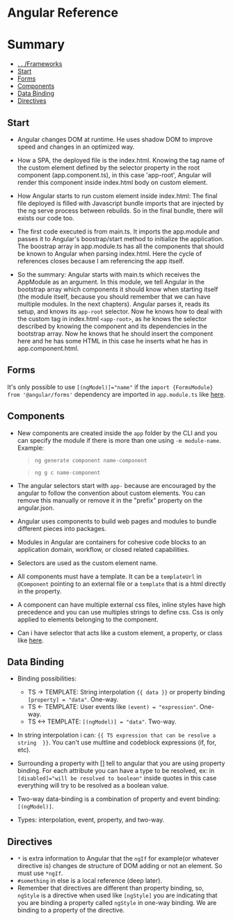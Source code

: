 # Angular Reference

# Summary

- [. . /Frameworks](../frameworks.md)
- [Start](#start)
- [Forms](#forms)
- [Components](#components)
- [Data Binding](#data-binding)
- [Directives](#directives)


## Start
- Angular changes DOM at runtime. He uses shadow DOM to improve speed and changes in an optimized way.
  
- How a SPA, the deployed file is the index.html. Knowing the tag name of the custom element defined by the selector property in the root component (app.component.ts), in this case 'app-root', Angular will render this component inside index.html body on <app-root> custom element.
  
- How Angular starts to run custom element <app-root> inside index.html:
The final file deployed is filled with Javascript bundle imports that are injected by the ng serve process between rebuilds. So in the final bundle, there will exists our code too.

- The first code executed is from main.ts. It imports the app.module and passes it to Angular's boostrap/start method to initialize the application. The boostrap array in app.module.ts has all the components that should be known to Angular when parsing index.html. Here the cycle of references closes because I am referencing the app itself.

- So the summary: Angular starts with main.ts which receives the AppModule as an argument. In this module, we tell Angular in the bootstrap array which components it should know when starting itself (the module itself, because you should remember that we can have multiple modules. In the next chapters). Angular parses it, reads its setup, and knows its ``app-root`` selector. Now he knows how to deal with the custom tag in index.html ``<app-root>``, as he knows the selector described by knowing the component and its dependencies in the bootstrap array. Now he knows that he should insert the component here and he has some HTML in this case he inserts what he has in app.component.html.

## Forms

It's only possible to use ``[(ngModel)]="name"`` if the ``import {FormsModule} from '@angular/forms'`` dependency are imported in ``app.module.ts`` like [here](first-app/src/app/app.module.ts).

## Components
- New components are created inside the ``app`` folder by the CLI and you can specify the module if there is more than one using ``-m module-name``. Example:  
  > ``ng generate component name-component`` 
  
  > ``ng g c name-component``
- The angular selectors start with ``app-`` because are encouraged by the angular to follow the convention about custom elements. You can remove this manually or remove it in the "prefix" property on the angular.json.
- Angular uses components to build web pages and modules to bundle different pieces into packages.
- Modules in Angular are containers for cohesive code blocks to an application domain, workflow, or closed related capabilities. 
- Selectors are used as the custom element name. 
- All components must have a template. It can be a ``templateUrl`` in ``@Component`` pointing to an external file or a ``template`` that is a html directly in the property.
- A component can have multiple external css files, inline styles have high precedence and you can use multiples strings to define css. Css is only applied to elements belonging to the component.
- Can i have selector that acts like a custom element, a property, or class like [here](first-app/src/app/servers/servers.component.ts).

## Data Binding
- Binding possibilities:
  - TS -> TEMPLATE: String interpolation ``{{ data }}`` or property binding ``[property] = "data"``. One-way. 
  - TS <- TEMPLATE: User events like ``(event) = "expression"``. One-way.
  - TS <-> TEMPLATE: ``[(ngModel)] = "data"``. Two-way.

- In string interpolation i can: ``{{ TS expression that can be resolve a string  }}``. You can't use multline and codeblock expressions (if, for, etc).
- Surrounding a property with [] tell to angular that you are using property binding. For each attribute you can have a type to be resolved,  ex: in ``[disabled]="will be resolved to boolean"`` inside quotes in this case everything will try to be resolved as a boolean value.
- Two-way data-binding is a combination of property and event binding: ``[(ngModel)]``.
- Types: interpolation, event, property, and two-way.


## Directives
 - ``*`` is extra information to Angular that the ``ngIf`` for example(or whatever directive is) changes de structure of DOM adding or not an element. So must use ``*ngIf``.
 - ``#something`` in else is a local reference (deep later).
 - Remember that directives are different than property binding, so, ``ngStyle`` is a directive when used like ``[ngStyle]`` you are indicating that you are binding a property called ``ngStyle`` in one-way binding. We are binding to a property of the directive.

